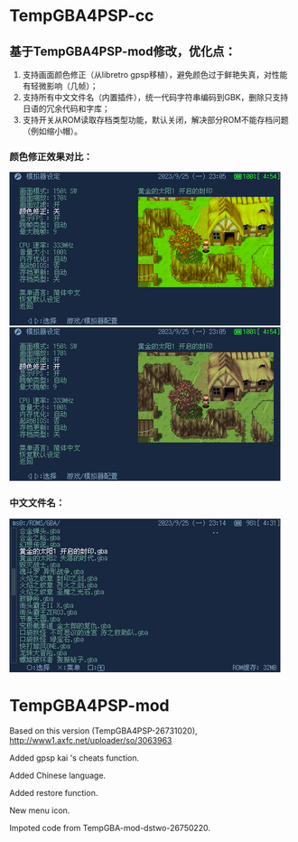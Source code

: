 # TempGBA4PSP-cc
## 基于TempGBA4PSP-mod修改，优化点：
1. 支持画面颜色修正（从libretro gpsp移植），避免颜色过于鲜艳失真，对性能有轻微影响（几帧）；
2. 支持所有中文文件名（内置插件），统一代码字符串编码到GBK，删除只支持日语的冗余代码和字库；
3. 支持开关从ROM读取存档类型功能，默认关闭，解决部分ROM不能存档问题（例如缩小帽）。

### 颜色修正效果对比：
![关闭颜色修正](documents/picture/cc_off.png)
![开启颜色修正](documents/picture/cc_on.png)

### 中文文件名：
![中文文件名](documents/picture/chs_file.png)

# TempGBA4PSP-mod

Based on this version (TempGBA4PSP-26731020), http://www1.axfc.net/uploader/so/3063963

Added gpsp kai 's cheats function.

Added Chinese language.

Added restore function.

New menu icon.

Impoted code from TempGBA-mod-dstwo-26750220.
